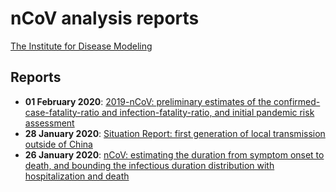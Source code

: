 # nCoV analysis reports

[The Institute for Disease Modeling](http://idmod.org/)

## Reports
- **01 February 2020**: [2019-nCoV: preliminary estimates of the confirmed-case-fatality-ratio and infection-fatality-ratio, and initial pandemic risk assessment](analyses/first_adjusted_mortality_estimates/2019-nCoV-preliminary_age_and_time_adjusted_mortality_rates_and_pandemic_risk_assessment.html)
- **28 January 2020**: [Situation Report: first generation of local transmission outside of China](docs/sitRep_local_transmission_outside_China)
- **26 January 2020**: [nCoV: estimating the duration from symptom onset to death, and bounding the infectious duration distribution with hospitalization and death](analyses/individual_dynamics_estimates/nCoV_bounding_estimates_of_infectious_period.html)

